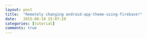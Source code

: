 ```yaml
---
layout: post
title:  "Remotely changing android-app-theme-using-firebase!"
date:   2015-08-18 15:07:19
categories: [tutorial]
comments: true
---
```

<!--You’ll find this post in your `_posts` directory. Go ahead and edit it and re-build the site to see your changes. You can rebuild the site in many different ways, but the most common way is to run `jekyll serve`, which launches a web server and auto-regenerates your site when a file is updated.-->

<!--To add new posts, simply add a file in the `_posts` directory that follows the convention `YYYY-MM-DD-name-of-post.ext` and includes the necessary front matter. Take a look at the source for this post to get an idea about how it works.-->

<!--<!--more-->

<!--Jekyll also offers powerful support for code snippets:-->

<!--{% highlight ruby %}-->
<!--def print_hi(name)-->
  <!--puts "Hi, #{name}"-->
<!--end-->
<!--print_hi('Tom')-->
<!--#=> prints 'Hi, Tom' to STDOUT.-->
<!--{% endhighlight %}-->

<!--Check out the [Jekyll docs][jekyll] for more info on how to get the most out of Jekyll. File all bugs/feature requests at [Jekyll’s GitHub repo][jekyll-gh]. If you have questions, you can ask them on [Jekyll’s dedicated Help repository][jekyll-help].-->

<!--[jekyll]:      http://jekyllrb.com-->
<!--[jekyll-gh]:   https://github.com/jekyll/jekyll-->
<!--[jekyll-help]: https://github.com/jekyll/jekyll-help-->


